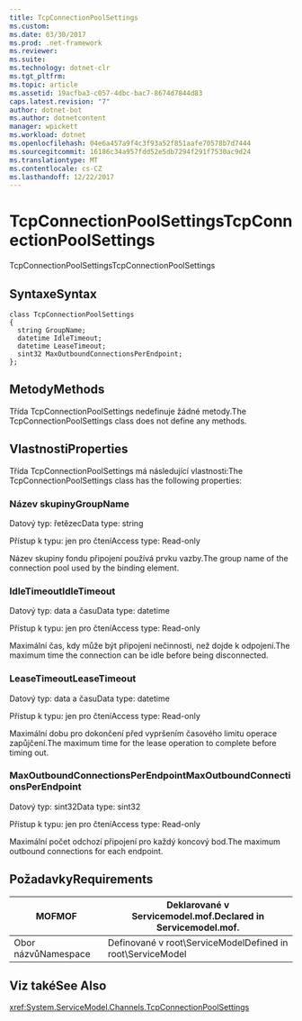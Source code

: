 ```yaml
---
title: TcpConnectionPoolSettings
ms.custom: 
ms.date: 03/30/2017
ms.prod: .net-framework
ms.reviewer: 
ms.suite: 
ms.technology: dotnet-clr
ms.tgt_pltfrm: 
ms.topic: article
ms.assetid: 19acfba3-c057-4dbc-bac7-8674d7844d83
caps.latest.revision: "7"
author: dotnet-bot
ms.author: dotnetcontent
manager: wpickett
ms.workload: dotnet
ms.openlocfilehash: 04e6a457a9f4c3f93a52f851aafe70578b7d7444
ms.sourcegitcommit: 16186c34a957fdd52e5db7294f291f7530ac9d24
ms.translationtype: MT
ms.contentlocale: cs-CZ
ms.lasthandoff: 12/22/2017
---
```

# <a name="tcpconnectionpoolsettings"></a><span data-ttu-id="68f7d-102">TcpConnectionPoolSettings</span><span class="sxs-lookup"><span data-stu-id="68f7d-102">TcpConnectionPoolSettings</span></span>
<span data-ttu-id="68f7d-103">TcpConnectionPoolSettings</span><span class="sxs-lookup"><span data-stu-id="68f7d-103">TcpConnectionPoolSettings</span></span>  
  
## <a name="syntax"></a><span data-ttu-id="68f7d-104">Syntaxe</span><span class="sxs-lookup"><span data-stu-id="68f7d-104">Syntax</span></span>  
  
```  
class TcpConnectionPoolSettings  
{  
  string GroupName;  
  datetime IdleTimeout;  
  datetime LeaseTimeout;  
  sint32 MaxOutboundConnectionsPerEndpoint;  
};  
```  
  
## <a name="methods"></a><span data-ttu-id="68f7d-105">Metody</span><span class="sxs-lookup"><span data-stu-id="68f7d-105">Methods</span></span>  
 <span data-ttu-id="68f7d-106">Třída TcpConnectionPoolSettings nedefinuje žádné metody.</span><span class="sxs-lookup"><span data-stu-id="68f7d-106">The TcpConnectionPoolSettings class does not define any methods.</span></span>  
  
## <a name="properties"></a><span data-ttu-id="68f7d-107">Vlastnosti</span><span class="sxs-lookup"><span data-stu-id="68f7d-107">Properties</span></span>  
 <span data-ttu-id="68f7d-108">Třída TcpConnectionPoolSettings má následující vlastnosti:</span><span class="sxs-lookup"><span data-stu-id="68f7d-108">The TcpConnectionPoolSettings class has the following properties:</span></span>  
  
### <a name="groupname"></a><span data-ttu-id="68f7d-109">Název skupiny</span><span class="sxs-lookup"><span data-stu-id="68f7d-109">GroupName</span></span>  
 <span data-ttu-id="68f7d-110">Datový typ: řetězec</span><span class="sxs-lookup"><span data-stu-id="68f7d-110">Data type: string</span></span>  
  
 <span data-ttu-id="68f7d-111">Přístup k typu: jen pro čtení</span><span class="sxs-lookup"><span data-stu-id="68f7d-111">Access type: Read-only</span></span>  
  
 <span data-ttu-id="68f7d-112">Název skupiny fondu připojení používá prvku vazby.</span><span class="sxs-lookup"><span data-stu-id="68f7d-112">The group name of the connection pool used by the binding element.</span></span>  
  
### <a name="idletimeout"></a><span data-ttu-id="68f7d-113">IdleTimeout</span><span class="sxs-lookup"><span data-stu-id="68f7d-113">IdleTimeout</span></span>  
 <span data-ttu-id="68f7d-114">Datový typ: data a času</span><span class="sxs-lookup"><span data-stu-id="68f7d-114">Data type: datetime</span></span>  
  
 <span data-ttu-id="68f7d-115">Přístup k typu: jen pro čtení</span><span class="sxs-lookup"><span data-stu-id="68f7d-115">Access type: Read-only</span></span>  
  
 <span data-ttu-id="68f7d-116">Maximální čas, kdy může být připojení nečinnosti, než dojde k odpojení.</span><span class="sxs-lookup"><span data-stu-id="68f7d-116">The maximum time the connection can be idle before being disconnected.</span></span>  
  
### <a name="leasetimeout"></a><span data-ttu-id="68f7d-117">LeaseTimeout</span><span class="sxs-lookup"><span data-stu-id="68f7d-117">LeaseTimeout</span></span>  
 <span data-ttu-id="68f7d-118">Datový typ: data a času</span><span class="sxs-lookup"><span data-stu-id="68f7d-118">Data type: datetime</span></span>  
  
 <span data-ttu-id="68f7d-119">Přístup k typu: jen pro čtení</span><span class="sxs-lookup"><span data-stu-id="68f7d-119">Access type: Read-only</span></span>  
  
 <span data-ttu-id="68f7d-120">Maximální dobu pro dokončení před vypršením časového limitu operace zapůjčení.</span><span class="sxs-lookup"><span data-stu-id="68f7d-120">The maximum time for the lease operation to complete before timing out.</span></span>  
  
### <a name="maxoutboundconnectionsperendpoint"></a><span data-ttu-id="68f7d-121">MaxOutboundConnectionsPerEndpoint</span><span class="sxs-lookup"><span data-stu-id="68f7d-121">MaxOutboundConnectionsPerEndpoint</span></span>  
 <span data-ttu-id="68f7d-122">Datový typ: sint32</span><span class="sxs-lookup"><span data-stu-id="68f7d-122">Data type: sint32</span></span>  
  
 <span data-ttu-id="68f7d-123">Přístup k typu: jen pro čtení</span><span class="sxs-lookup"><span data-stu-id="68f7d-123">Access type: Read-only</span></span>  
  
 <span data-ttu-id="68f7d-124">Maximální počet odchozí připojení pro každý koncový bod.</span><span class="sxs-lookup"><span data-stu-id="68f7d-124">The maximum outbound connections for each endpoint.</span></span>  
  
## <a name="requirements"></a><span data-ttu-id="68f7d-125">Požadavky</span><span class="sxs-lookup"><span data-stu-id="68f7d-125">Requirements</span></span>  
  
|<span data-ttu-id="68f7d-126">MOF</span><span class="sxs-lookup"><span data-stu-id="68f7d-126">MOF</span></span>|<span data-ttu-id="68f7d-127">Deklarované v Servicemodel.mof.</span><span class="sxs-lookup"><span data-stu-id="68f7d-127">Declared in Servicemodel.mof.</span></span>|  
|---------|-----------------------------------|  
|<span data-ttu-id="68f7d-128">Obor názvů</span><span class="sxs-lookup"><span data-stu-id="68f7d-128">Namespace</span></span>|<span data-ttu-id="68f7d-129">Definované v root\ServiceModel</span><span class="sxs-lookup"><span data-stu-id="68f7d-129">Defined in root\ServiceModel</span></span>|  
  
## <a name="see-also"></a><span data-ttu-id="68f7d-130">Viz také</span><span class="sxs-lookup"><span data-stu-id="68f7d-130">See Also</span></span>  
 <xref:System.ServiceModel.Channels.TcpConnectionPoolSettings>
